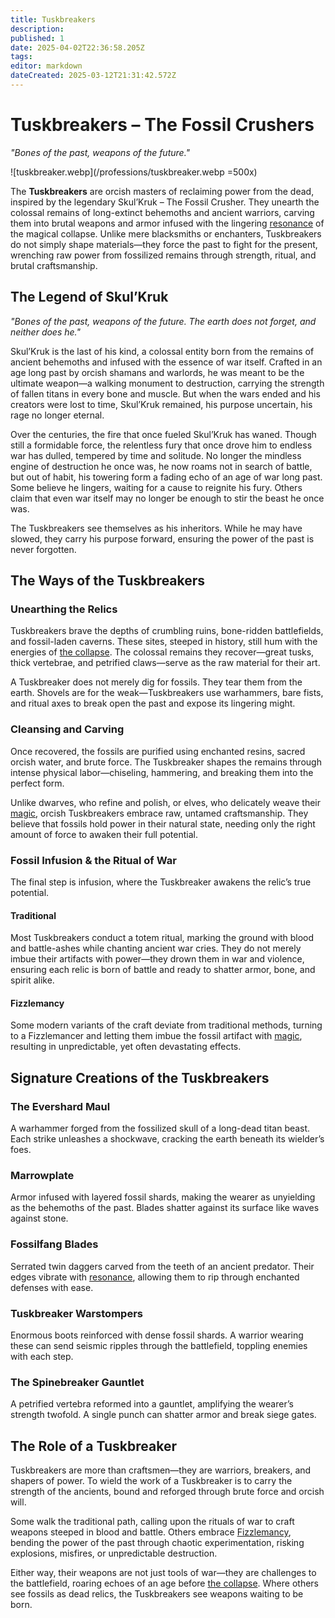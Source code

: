 ```yaml
---
title: Tuskbreakers
description: 
published: 1
date: 2025-04-02T22:36:58.205Z
tags: 
editor: markdown
dateCreated: 2025-03-12T21:31:42.572Z
---
```


# Tuskbreakers – The Fossil Crushers  
*"Bones of the past, weapons of the future."*  

![tuskbreaker.webp](/professions/tuskbreaker.webp =500x)

The **Tuskbreakers** are orcish masters of reclaiming power from the dead, inspired by the legendary Skul’Kruk – The Fossil Crusher. They unearth the colossal remains of long-extinct behemoths and ancient warriors, carving them into brutal weapons and armor infused with the lingering [resonance](/structure/mechanic/resonance.md) of the magical collapse. Unlike mere blacksmiths or enchanters, Tuskbreakers do not simply shape materials—they force the past to fight for the present, wrenching raw power from fossilized remains through strength, ritual, and brutal craftsmanship.  

## The Legend of Skul’Kruk  

*"Bones of the past, weapons of the future. The earth does not forget, and neither does he."*  

Skul’Kruk is the last of his kind, a colossal entity born from the remains of ancient behemoths and infused with the essence of war itself. Crafted in an age long past by orcish shamans and warlords, he was meant to be the ultimate weapon—a walking monument to destruction, carrying the strength of fallen titans in every bone and muscle. But when the wars ended and his creators were lost to time, Skul’Kruk remained, his purpose uncertain, his rage no longer eternal.  

Over the centuries, the fire that once fueled Skul’Kruk has waned. Though still a formidable force, the relentless fury that once drove him to endless war has dulled, tempered by time and solitude. No longer the mindless engine of destruction he once was, he now roams not in search of battle, but out of habit, his towering form a fading echo of an age of war long past. Some believe he lingers, waiting for a cause to reignite his fury. Others claim that even war itself may no longer be enough to stir the beast he once was.  

The Tuskbreakers see themselves as his inheritors. While he may have slowed, they carry his purpose forward, ensuring the power of the past is never forgotten.  

## The Ways of the Tuskbreakers  

### Unearthing the Relics  
Tuskbreakers brave the depths of crumbling ruins, bone-ridden battlefields, and fossil-laden caverns. These sites, steeped in history, still hum with the energies of [the collapse](/structure/chronological/event/the-collapse.md). The colossal remains they recover—great tusks, thick vertebrae, and petrified claws—serve as the raw material for their art.  

A Tuskbreaker does not merely dig for fossils. They tear them from the earth. Shovels are for the weak—Tuskbreakers use warhammers, bare fists, and ritual axes to break open the past and expose its lingering might.  

### Cleansing and Carving  
Once recovered, the fossils are purified using enchanted resins, sacred orcish water, and brute force. The Tuskbreaker shapes the remains through intense physical labor—chiseling, hammering, and breaking them into the perfect form.  

Unlike dwarves, who refine and polish, or elves, who delicately weave their [magic](/structure/mechanic/magic.md), orcish Tuskbreakers embrace raw, untamed craftsmanship. They believe that fossils hold power in their natural state, needing only the right amount of force to awaken their full potential.  

### Fossil Infusion & the Ritual of War  
The final step is infusion, where the Tuskbreaker awakens the relic’s true potential.  

#### **Traditional**  
Most Tuskbreakers conduct a totem ritual, marking the ground with blood and battle-ashes while chanting ancient war cries. They do not merely imbue their artifacts with power—they drown them in war and violence, ensuring each relic is born of battle and ready to shatter armor, bone, and spirit alike.  

#### **Fizzlemancy**  
Some modern variants of the craft deviate from traditional methods, turning to a Fizzlemancer and letting them imbue the fossil artifact with [magic](/structure/mechanic/magic.md), resulting in unpredictable, yet often devastating effects.  

## Signature Creations of the Tuskbreakers  

### **The Evershard Maul**  
A warhammer forged from the fossilized skull of a long-dead titan beast. Each strike unleashes a shockwave, cracking the earth beneath its wielder’s foes.  

### **Marrowplate**  
Armor infused with layered fossil shards, making the wearer as unyielding as the behemoths of the past. Blades shatter against its surface like waves against stone.  

### **Fossilfang Blades**  
Serrated twin daggers carved from the teeth of an ancient predator. Their edges vibrate with [resonance](/structure/mechanic/resonance.md), allowing them to rip through enchanted defenses with ease.  

### **Tuskbreaker Warstompers**  
Enormous boots reinforced with dense fossil shards. A warrior wearing these can send seismic ripples through the battlefield, toppling enemies with each step.  

### **The Spinebreaker Gauntlet**  
A petrified vertebra reformed into a gauntlet, amplifying the wearer’s strength twofold. A single punch can shatter armor and break siege gates.  

## The Role of a Tuskbreaker  
Tuskbreakers are more than craftsmen—they are warriors, breakers, and shapers of power. To wield the work of a Tuskbreaker is to carry the strength of the ancients, bound and reforged through brute force and orcish will.  

Some walk the traditional path, calling upon the rituals of war to craft weapons steeped in blood and battle. Others embrace [Fizzlemancy](/profession/fizzlemancy.md), bending the power of the past through chaotic experimentation, risking explosions, misfires, or unpredictable destruction.  

Either way, their weapons are not just tools of war—they are challenges to the battlefield, roaring echoes of an age before [the collapse](/structure/chronological/event/the-collapse.md). Where others see fossils as dead relics, the Tuskbreakers see weapons waiting to be born.
